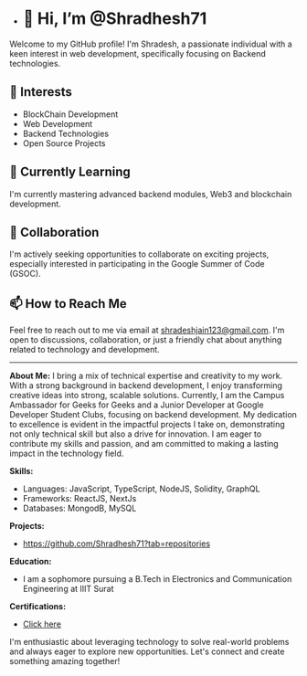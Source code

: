 - # 👋 Hi, I’m @Shradhesh71

Welcome to my GitHub profile! I'm Shradesh, a passionate individual with a keen interest in web development, specifically focusing on Backend technologies.

## 👀 Interests
- BlockChain Development
- Web Development
- Backend Technologies
- Open Source Projects

## 🌱 Currently Learning
I'm currently mastering advanced backend modules<!---, delving into topics like [WebRTC, Redis],-->, Web3 and blockchain development.

## 💞️ Collaboration
I'm actively seeking opportunities to collaborate on exciting projects, especially interested in participating in the Google Summer of Code (GSOC).

## 📫 How to Reach Me
Feel free to reach out to me via email at shradeshjain123@gmail.com. I'm open to discussions, collaboration, or just a friendly chat about anything related to technology and development.

---

**About Me:**
I bring a mix of technical expertise and creativity to my work. With a strong background in backend development, I enjoy transforming creative ideas into strong, scalable solutions. Currently, I am the Campus Ambassador for Geeks for Geeks and a Junior Developer at Google Developer Student Clubs, focusing on backend development. My dedication to excellence is evident in the impactful projects I take on, demonstrating not only technical skill but also a drive for innovation. I am eager to contribute my skills and passion, and am committed to making a lasting impact in the technology field.

**Skills:**
- Languages: JavaScript, TypeScript, NodeJS, Solidity, GraphQL
- Frameworks: ReactJS, NextJs
- Databases: MongodB, MySQL

**Projects:**
- https://github.com/Shradhesh71?tab=repositories

**Education:**
- I am a sophomore pursuing a B.Tech in Electronics and Communication Engineering at IIIT Surat

**Certifications:**
- [Click here](https://www.linkedin.com/in/shradesh-jodawat-147730265/details/certifications/)
<!---
**Contribution Stats:**
![Your GitHub stats](https://github-readme-stats.vercel.app/api?username=Shradhesh71&show_icons=true&theme=radical)  --->

I'm enthusiastic about leveraging technology to solve real-world problems and always eager to explore new opportunities. Let's connect and create something amazing together!


<!---
Shradhesh71/Shradhesh71 is a ✨ special ✨ repository because its `README.md` (this file) appears on your GitHub profile.
You can click the Preview link to take a look at your changes.
--->
